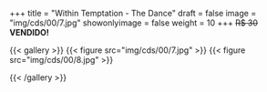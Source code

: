 +++
title = "Within Temptation - The Dance"
draft = false
image = "img/cds/00/7.jpg"
showonlyimage = false
weight = 10
+++
<span class="sold">~~R$ 30~~</span> **VENDIDO!**

<!--more-->


{{< gallery >}}
{{< figure src="img/cds/00/7.jpg" >}}
{{< figure src="img/cds/00/8.jpg" >}}

{{< /gallery >}}